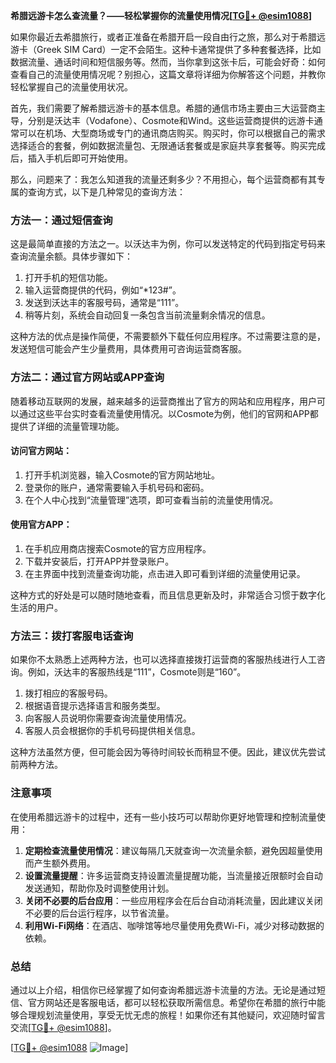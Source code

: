 **希腊远游卡怎么查流量？——轻松掌握你的流量使用情况[[TG💪+ @esim1088](https://t.me/s/esim1088)]**

如果你最近去希腊旅行，或者正准备在希腊开启一段自由行之旅，那么对于希腊远游卡（Greek SIM Card）一定不会陌生。这种卡通常提供了多种套餐选择，比如数据流量、通话时间和短信服务等。然而，当你拿到这张卡后，可能会好奇：如何查看自己的流量使用情况呢？别担心，这篇文章将详细为你解答这个问题，并教你轻松掌握自己的流量使用状况。

首先，我们需要了解希腊远游卡的基本信息。希腊的通信市场主要由三大运营商主导，分别是沃达丰（Vodafone）、Cosmote和Wind。这些运营商提供的远游卡通常可以在机场、大型商场或专门的通讯商店购买。购买时，你可以根据自己的需求选择适合的套餐，例如数据流量包、无限通话套餐或是家庭共享套餐等。购买完成后，插入手机后即可开始使用。

那么，问题来了：我怎么知道我的流量还剩多少？不用担心，每个运营商都有其专属的查询方式，以下是几种常见的查询方法：

### 方法一：通过短信查询

这是最简单直接的方法之一。以沃达丰为例，你可以发送特定的代码到指定号码来查询流量余额。具体步骤如下：

1. 打开手机的短信功能。
2. 输入运营商提供的代码，例如“*123#”。
3. 发送到沃达丰的客服号码，通常是“111”。
4. 稍等片刻，系统会自动回复一条包含当前流量剩余情况的信息。

这种方法的优点是操作简便，不需要额外下载任何应用程序。不过需要注意的是，发送短信可能会产生少量费用，具体费用可咨询运营商客服。

### 方法二：通过官方网站或APP查询

随着移动互联网的发展，越来越多的运营商推出了官方的网站和应用程序，用户可以通过这些平台实时查看流量使用情况。以Cosmote为例，他们的官网和APP都提供了详细的流量管理功能。

#### 访问官方网站：
1. 打开手机浏览器，输入Cosmote的官方网站地址。
2. 登录你的账户，通常需要输入手机号码和密码。
3. 在个人中心找到“流量管理”选项，即可查看当前的流量使用情况。

#### 使用官方APP：
1. 在手机应用商店搜索Cosmote的官方应用程序。
2. 下载并安装后，打开APP并登录账户。
3. 在主界面中找到流量查询功能，点击进入即可看到详细的流量使用记录。

这种方式的好处是可以随时随地查看，而且信息更新及时，非常适合习惯于数字化生活的用户。

### 方法三：拨打客服电话查询

如果你不太熟悉上述两种方法，也可以选择直接拨打运营商的客服热线进行人工咨询。例如，沃达丰的客服热线是“111”，Cosmote则是“160”。

1. 拨打相应的客服号码。
2. 根据语音提示选择语言和服务类型。
3. 向客服人员说明你需要查询流量使用情况。
4. 客服人员会根据你的手机号码提供相关信息。

这种方法虽然方便，但可能会因为等待时间较长而稍显不便。因此，建议优先尝试前两种方法。

### 注意事项

在使用希腊远游卡的过程中，还有一些小技巧可以帮助你更好地管理和控制流量使用：

1. **定期检查流量使用情况**：建议每隔几天就查询一次流量余额，避免因超量使用而产生额外费用。
2. **设置流量提醒**：许多运营商支持设置流量提醒功能，当流量接近限额时会自动发送通知，帮助你及时调整使用计划。
3. **关闭不必要的后台应用**：一些应用程序会在后台自动消耗流量，因此建议关闭不必要的后台运行程序，以节省流量。
4. **利用Wi-Fi网络**：在酒店、咖啡馆等地尽量使用免费Wi-Fi，减少对移动数据的依赖。

### 总结

通过以上介绍，相信你已经掌握了如何查询希腊远游卡流量的方法。无论是通过短信、官方网站还是客服电话，都可以轻松获取所需信息。希望你在希腊的旅行中能够合理规划流量使用，享受无忧无虑的旅程！如果你还有其他疑问，欢迎随时留言交流[[TG💪+ @esim1088](https://t.me/s/esim1088)]。

[[TG💪+ @esim1088](https://t.me/s/esim1088) ![Image](https://i.postimg.cc/4NQfJmqS/Snipaste-2025-05-13-00-14-12.png)]